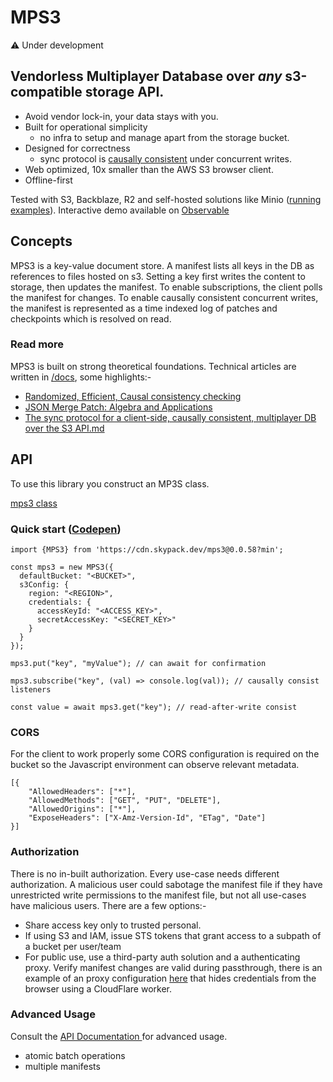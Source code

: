 # MPS3
⚠️ Under development

## Vendorless Multiplayer Database over *any* s3-compatible storage API. 

- Avoid vendor lock-in, your data stays with you.
- Built for operational simplicity
    - no infra to setup and manage apart from the storage bucket.
- Designed for correctness
    - sync protocol is [causally consistent](docs/causal_consistency_checking.md) under concurrent writes.
- Web optimized, 10x smaller than the AWS S3 browser client.
- Offline-first


Tested with S3, Backblaze, R2 and self-hosted solutions like Minio ([running examples](https://observablehq.com/@tomlarkworthy/mps3-vendor-examples)). Interactive demo available on [Observable](https://observablehq.com/@tomlarkworthy/mps3-vendor-examples)


## Concepts

MPS3 is a key-value document store. A manifest lists all keys in the DB as references to files hosted on s3. Setting a key first writes the content to storage, then updates the manifest. To enable subscriptions, the client polls the manifest for changes. To enable causally consistent concurrent writes, the manifest is represented as a time indexed log of patches and checkpoints which is resolved on read.

### Read more

MPS3 is built on strong theoretical foundations. Technical articles are written in [/docs](https://github.com/endpointservices/mps3/tree/main/docs), some highlights:- 

- [Randomized, Efficient, Causal consistency checking](https://github.com/endpointservices/mps3/blob/main/docs/causal_consistency_checking.md)
- [JSON Merge Patch: Algebra and Applications](https://github.com/endpointservices/mps3/blob/main/docs/JSON_merge_patch.md) 
- [The sync protocol for a client-side, causally consistent, multiplayer DB over the S3 API.md](https://github.com/endpointservices/mps3/blob/main/docs/The%20sync%20protocol%20for%20a%20client-side%2C%20causally%20consistent%2C%20multiplayer%20DB%20over%20the%20S3%20API.md)


## API

To use this library you construct an MP3S class.


[mps3 class](docs/api/classes/MPS3.md)

### Quick start ([Codepen](https://codepen.io/tomlarkworthy/pen/QWzybxd))
```
import {MPS3} from 'https://cdn.skypack.dev/mps3@0.0.58?min';

const mps3 = new MPS3({
  defaultBucket: "<BUCKET>",
  s3Config: {
    region: "<REGION>",
    credentials: {
      accessKeyId: "<ACCESS_KEY>",
      secretAccessKey: "<SECRET_KEY>"
    }
  }
});

mps3.put("key", "myValue"); // can await for confirmation

mps3.subscribe("key", (val) => console.log(val)); // causally consist listeners

const value = await mps3.get("key"); // read-after-write consist
```



### CORS

For the client to work properly some CORS configuration is required on the bucket so the Javascript environment can observe relevant
 metadata.

```
[{
    "AllowedHeaders": ["*"],
    "AllowedMethods": ["GET", "PUT", "DELETE"],
    "AllowedOrigins": ["*"],
    "ExposeHeaders": ["X-Amz-Version-Id", "ETag", "Date"]
}]
```
### Authorization

There is no in-built authorization. Every use-case needs different authorization. A malicious user could sabotage the manifest file if they have unrestricted write permissions to the manifest file, but not all use-cases have malicious users. There are a few options:-

- Share access key only to trusted personal.
- If using S3 and IAM, issue STS tokens that grant access to a subpath of a bucket per user/team
- For public use, use a third-party auth solution and a authenticating proxy. Verify manifest changes are valid during passthrough, there is an example of an proxy configuration [here](mps3-proxy.endpointservices.workers.dev/) that hides credentials from the browser using a CloudFlare worker.


### Advanced Usage

Consult the [API Documentation
](docs/api/classes/MPS3.md) for advanced usage.
- atomic batch operations
- multiple manifests
